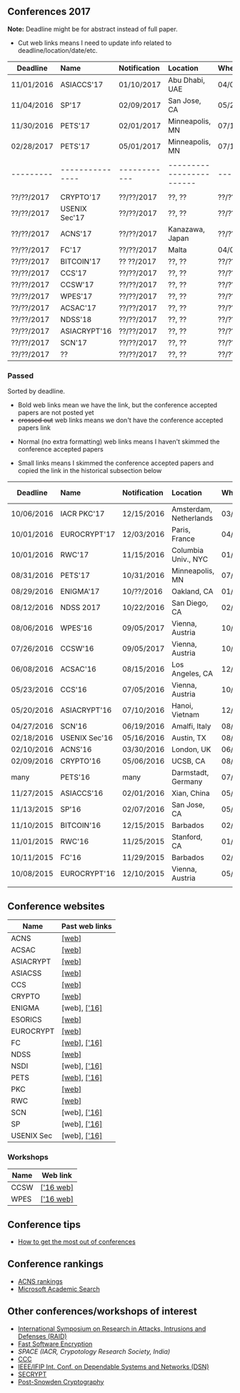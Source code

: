 <head>
    <style>
        table {
            /*border-collapse: separate;*/
            border-spacing: 15px 5px;
        }
    </style>
</head>

## Conferences 2017

**Note:** Deadline might be for abstract instead of full paper.

 - Cut web links means I need to update info related to deadline/location/date/etc.

 | Deadline   |        Name     |  Notification | Location                  | When       | Web link |
 | ---------- | :-------------- | :------------ | :-------------------------| :--------- | :------- |
 | 11/01/2016 | ASIACCS'17      | 01/10/2017    | Abu Dhabi, UAE            | 04/02/2017 | [ASIACCS'17](http://asiaccs2017.com/)
 | 11/04/2016 | SP'17           | 02/09/2017    | San Jose, CA              | 05/22/2017 | [SP'17](http://www.ieee-security.org/TC/SP2017)
 | 11/30/2016 | PETS'17         | 02/01/2017    | Minneapolis, MN           | 07/18/2017 | [PETS'17](https://petsymposium.org/cfp17.php)
 | 02/28/2017 | PETS'17         | 05/01/2017    | Minneapolis, MN           | 07/18/2017 | [PETS'17](https://petsymposium.org/cfp17.php)
 |            |                 |               |                           |            | 
 | ---------  | --------------- | ------------  | ------------------------  | ---------  | --------
 |            |                 |               |                           |            | 
 | ??/??/2017 | CRYPTO'17       | ??/??/2017    | ??, ??                    | ??/??/2017 | <strike>[CRYPTO](https://www.iacr.org/meetings/crypto/)</strike>
 | ??/??/2017 | USENIX Sec'17   | ??/??/2017    | ??, ??                    | ??/??/2017 | [USENIX Sec'17](https://www.usenix.org/conference/usenixsecurity17)
 | ??/??/2017 | ACNS'17         | ??/??/2017    | Kanazawa, Japan           | ??/??/2017 | <strike>[ACNS](http://icsd.i2r.a-star.edu.sg/staff/jianying/acns_home/)</strike>
 | ??/??/2017 | FC'17           | ??/??/2017    | Malta                     | 04/03/2017 | [FC'17](http://fc17.ifca.ai/)
 | ??/??/2017 | BITCOIN'17      | ?? ??/2017    | ??, ??                    | ??/??/2017 | <strike>[BITCOIN'17](http://fc17.ifca.ai/bitcoin)</strike>
 | ??/??/2017 | CCS'17          | ??/??/2017    | ??, ??                    | ??/??/2017 | <strike>[CCS'17](https://www.sigsac.org/ccs.html)</strike> 
 | ??/??/2017 | CCSW'17         | ??/??/2017    | ??, ??                    | ??/??/2017 | ??
 | ??/??/2017 | WPES'17         | ??/??/2017    | ??, ??                    | ??/??/2017 | ??
 | ??/??/2017 | ACSAC'17        | ??/??/2017    | ??, ??                    | ??/??/2017 | <strike>[ACSAC'16](https://www.acsac.org/about/)</strike>
 | ??/??/2017 | NDSS'18         | ??/??/2017    | ??, ??                    | ??/??/2018 | <strike>[NDSS'18](http://www.internetsociety.org/events/ndss-symposium/ndss-symposium-2018)</strike>
 | ??/??/2017 | ASIACRYPT'16    | ??/??/2017    | ??, ??                    | ??/??/2017 | ??
 | ??/??/2017 | SCN'17          | ??/??/2017    | ??, ??                    | ??/??/2017 | ??
 | ??/??/2017 | ??              | ??/??/2017    | ??, ??                    | ??/??/2017 | ??

### Passed

Sorted by deadline.

 - Bold web links mean we have the link, but the conference accepted papers are not posted yet
 - <strike>crossed out</strike> web links means we don't have the conference accepted papers link
 * Normal (no extra formatting) web links means I haven't skimmed the conference accepted papers
 - Small links means I skimmed the conference accepted papers and copied the link in the historical subsection below

 | Deadline   |        Name     |  Notification | Location                  | When       | Accepted papers link |
 | ---------- | :-------------- | :------------ | :------------------------ | :--------- | :------- |
 | 10/06/2016 | IACR PKC'17     | 12/15/2016    | Amsterdam, Netherlands    | 03/28/2017 | <strike>[PKC'17](https://www.iacr.org/workshops/pkc2017/)</strike>
 | 10/01/2016 | EUROCRYPT'17    | 12/03/2016    | Paris, France             | 04/30/2017 | <strike>[EUROCRYPT'17](https://eurocrypt2017.di.ens.fr/)</strike>
 | 10/01/2016 | RWC'17          | 11/15/2016    | Columbia Univ., NYC       | 01/04/2017 | <strike>[RWC'17](http://www.realworldcrypto.com/rwc2017)</strike>
 | 08/31/2016 | PETS'17         | 10/31/2016    | Minneapolis, MN           | 07/18/2017 | <strike>[PETS'17](https://petsymposium.org/cfp17.php)</strike>
 | 08/29/2016 | ENIGMA'17       | 10/??/2016    | Oakland, CA               | 01/30/2017 | <strike>[ENGIMA'17](https://www.usenix.org/conference/enigma2017#call)</strike>
 | 08/12/2016 | NDSS 2017       | 10/22/2016    | San Diego, CA             | 02/26/2017 | <strike>[NDSS'17](http://www.internetsociety.org/events/ndss-symposium/ndss-symposium-2017)</strike>
 | 08/06/2016 | WPES'16         | 09/05/2017    | Vienna, Austria           | 10/24/2016 | <strike>[WPES'16](http://wpes2016.di.unimi.it/)</strike> 
 | 07/26/2016 | CCSW'16         | 09/05/2017    | Vienna, Austria           | 10/28/2016 | **[CCSW'16](https://www.zurich.ibm.com/ccsw16/program.html)**
 | 06/08/2016 | ACSAC'16        | 08/15/2016    | Los Angeles, CA           | 12/05/2016 | <strike>[ACSAC'16](https://www.acsac.org/about/)</strike>
 | 05/23/2016 | CCS'16          | 07/05/2016    | Vienna, Austria           | 10/24/2016 | [CCS'16](http://www.sigsac.org/ccs/CCS2016/accepted-papers)
 | 05/20/2016 | ASIACRYPT'16    | 07/10/2016    | Hanoi, Vietnam            | 12/04/2016 | **[ASIACRYPT'16](http://www.asiacrypt2016.com/?page_id=62)**
 | 04/27/2016 | SCN'16          | 06/19/2016    | Amalfi, Italy             | 08/31/2016 | [SCN'16](http://scn.dia.unisa.it/program.shtml)
 | 02/18/2016 | USENIX Sec'16   | 05/16/2016    | Austin, TX                | 08/10/2016 | <small>[USENIX Sec'16](https://www.usenix.org/conference/usenixsecurity16/technical-sessions)</small>
 | 02/10/2016 | ACNS'16         | 03/30/2016    | London, UK                | 06/19/2016 | [ACNS'16](http://acns2016.sccs.surrey.ac.uk/program.html)
 | 02/09/2016 | CRYPTO'16       | 05/06/2016    | UCSB, CA                  | 08/14/2016 | [CRYPTO'16](https://www.iacr.org/conferences/crypto2016/acceptedpapers.html)
 | many       | PETS'16         | many          | Darmstadt, Germany        | 07/19/2016 | <small>[PETS'16](https://petsymposium.org/2016/spw-mirror/pets-2016/program/)</small>
 | 11/27/2015 | ASIACCS'16      | 02/01/2016    | Xian, China               | 05/30/2016 | [ASIACCS'16](http://meeting.xidian.edu.cn/conference/AsiaCCS2016/calls.html)
 | 11/13/2015 | SP'16           | 02/07/2016    | San Jose, CA              | 05/23/2016 | [SP'16](http://www.ieee-security.org/TC/SP2016/program.html)
 | 11/10/2015 | BITCOIN'16      | 12/15/2015    | Barbados                  | 02/26/2016 | [BITCOIN'16](http://fc16.ifca.ai/bitcoin/program.html)
 | 11/01/2015 | RWC'16          | 11/25/2015    | Stanford, CA              | 01/06/2016 | [RWC'16](http://www.realworldcrypto.com/rwc2016/program)
 | 10/11/2015 | FC'16           | 11/29/2015    | Barbados                  | 02/22/2016 | [FC'16](http://fc16.ifca.ai/program.html)
 | 10/08/2015 | EUROCRYPT'16    | 12/10/2015    | Vienna, Austria           | 05/08/2016 | [EUROCRYPT'16](http://ist.ac.at/eurocrypt2016/program.html)
 |            |                 |               |                           |            | 

## Conference websites

 | Name         | Past web links     |  
 | ------------ | -------------------|
 | ACNS         | [[web]](http://icsd.i2r.a-star.edu.sg/staff/jianying/acns_home/)
 | ACSAC        | [[web]](https://www.acsac.org/)
 | ASIACRYPT    | [[web]](https://www.iacr.org/meetings/asiacrypt/)
 | ASIACSS      | [[web]](http://dl.acm.org/event.cfm?id=RE289)
 | CCS          | [[web]](https://www.sigsac.org/ccs.html)
 | CRYPTO       | [[web]](https://www.iacr.org/meetings/crypto/)
 | ENIGMA       | [web], [['16]](https://www.usenix.org/conference/enigma2016)
 | ESORICS      | [[web]](http://homepages.laas.fr/esorics/)
 | EUROCRYPT    | [[web]](https://www.iacr.org/meetings/eurocrypt/)
 | FC           | [[web]](http://ifca.ai/), [['16]](http://fc16.ifca.ai/)
 | NDSS         | [[web]](http://www.internetsociety.org/events/ndss-symposium)
 | NSDI         | [web], [['16]](https://www.usenix.org/conference/nsdi16)
 | PETS         | [[web]](https://petsymposium.org/), [['16]](https://petsymposium.org/2016/spw-mirror/pets-2016/program/)
 | PKC          | [[web]](https://www.iacr.org/meetings/pkc/)
 | RWC          | [[web]](http://www.realworldcrypto.com/)
 | SCN          | [web], [['16]](http://scn.dia.unisa.it/)
 | SP           | [web], [['16]](http://www.ieee-security.org/TC/SP2016/)
 | USENIX Sec   | [web], [['16]](https://www.usenix.org/conference/usenixsecurity16)

### Workshops

 | Name         | Web link           |  
 | ------------ | -------------------|
 | CCSW         | [['16 web]](https://www.zurich.ibm.com/ccsw16/index.html)
 | WPES         | [['16 web]](http://wpes2016.di.unimi.it/)

## Conference tips

 - [How to get the most out of conferences](http://scottberkun.com/essays/24-how-to-get-the-most-out-of-conferences/)

## Conference rankings

 - [ACNS rankings](http://icsd.i2r.a-star.edu.sg/staff/jianying/conference-ranking.html)
 - [Microsoft Academic Search](http://academic.research.microsoft.com/RankList?entitytype=3&topdomainid=2&subdomainid=2&last=0)


## Other conferences/workshops of interest
 
 - [International Symposium on Research in Attacks, Intrusions and Defenses (RAID)](http://www.raid-symposium.org/)
 - [Fast Software Encryption](https://www.iacr.org/meetings/fse/) 
 - _SPACE (IACR, Crypotology Research Society, India)_
 - [CCC](https://events.ccc.de/)
 - [IEEE/IFIP Int. Conf. on Dependable Systems and Networks (DSN)](http://www.dsn.org/)
 - [SECRYPT](http://www.secrypt.icete.org/Home.aspx)
 - [Post-Snowden Cryptography](https://hyperelliptic.org/PSC/)
